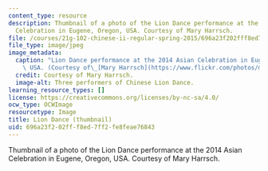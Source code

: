 ```yaml
---
content_type: resource
description: Thumbnail of a photo of the Lion Dance performance at the 2014 Asian
  Celebration in Eugene, Oregon, USA. Courtesy of Mary Harrsch.
file: /courses/21g-102-chinese-ii-regular-spring-2015/696a23f202fff8ed7ff2fe8feae76843_21g-102s15-th.jpg
file_type: image/jpeg
image_metadata:
  caption: "Lion Dance performance at the 2014 Asian Celebration in Eugene, Oregon,\
    \ USA. (Courtesy of\_[Mary Harrsch](https://www.flickr.com/photos/mharrsch/15603592924/).)"
  credit: Courtesy of Mary Harrsch.
  image-alt: Three performers of Chinese Lion Dance.
learning_resource_types: []
license: https://creativecommons.org/licenses/by-nc-sa/4.0/
ocw_type: OCWImage
resourcetype: Image
title: Lion Dance (thumbnail)
uid: 696a23f2-02ff-f8ed-7ff2-fe8feae76843
---
```

Thumbnail of a photo of the Lion Dance performance at the 2014 Asian Celebration in Eugene, Oregon, USA. Courtesy of Mary Harrsch.